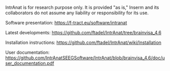 IntrAnat is for research purpose only.
It is provided "as is," Inserm and its collaborators do not assume any liability or responsibility for its use.

Software presentation:
https://f-tract.eu/software/intranat

Latest developments:
https://github.com/ftadel/IntrAnat/tree/brainvisa_4.6

Installation instructions:
https://github.com/ftadel/IntrAnat/wiki/Installation

User documentation:
https://github.com/IntrAnatSEEGSoftware/IntrAnat/blob/brainvisa_4.6/doc/user_documentation.pdf
